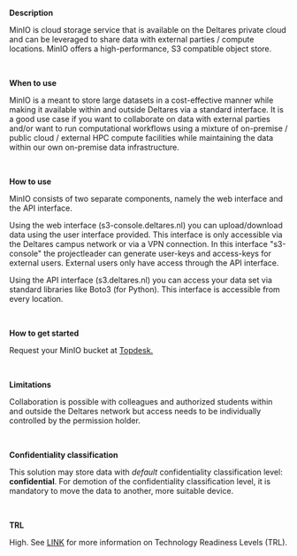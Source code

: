 **Description**

MinIO is cloud storage service that is available on the Deltares private cloud and can be leveraged to share data with external parties / compute locations. MinIO offers a high-performance, S3 compatible object store.

&nbsp;

**When to use**

MinIO is a meant to store large datasets in a cost-effective manner while making it available within and outside Deltares via a standard interface. It is a good use case if you want to collaborate on data with external parties and/or want to run computational workflows using a mixture of on-premise / public cloud / external HPC compute facilities while maintaining the data within our own on-premise data infrastructure.

&nbsp;

**How to use**

MinIO consists of two separate components, namely the web interface and the API interface.

Using the web interface (s3-console.deltares.nl) you can upload/download data using the user interface provided. This interface is only accessible via the Deltares campus network or via a VPN connection. In this interface "s3-console" the projectleader can generate user-keys and access-keys for external users. External users only have access through the API interface.

Using the API interface (s3.deltares.nl) you can access your data set via standard libraries like Boto3 (for Python). This interface is accessible from every location.

&nbsp;

**How to get started**

Request your MinIO bucket at [Topdesk.](https://deltares.topdesk.net/tas/public/ssp/content/serviceflow?unid=91e77cf9cca6476abe18d141858c0a61&openedFromService=true)

&nbsp;

**Limitations**

Collaboration is possible with colleagues and authorized students within and outside the Deltares network but access needs to be individually controlled by the permission holder.

&nbsp;

**Confidentiality classification**

This solution may store data with _default_ confidentiality classification level: __confidential__. For demotion of the confidentiality classification level, it is mandatory to move the data to another, more suitable device.

&nbsp;

**TRL**

High. See [LINK](/storage-finder/trl)  for more information on Technology Readiness Levels (TRL).
